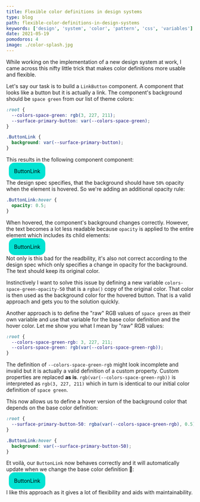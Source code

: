 ```yaml
---
title: Flexible color definitions in design systems
type: blog
path: flexible-color-definitions-in-design-systems
keywords: ['design', 'system', 'color', 'pattern', 'css', 'variables']
date: 2021-05-19
pomodoros: 4
image: ./color-splash.jpg
---
```


While working on the implementation of a new design system at work, I came across this nifty little trick that makes color definitions more usable and flexible.

Let's say our task is to build a `LinkButton` component. A component that looks like a button but it is actually a link. The component's background should be `space green` from our list of theme colors:

```css
:root {
  --colors-space-green: rgb(3, 227, 211);
  --surface-primary-button: var(--colors-space-green);
}

.ButtonLink {
  background: var(--surface-primary-button);
}
```

This results in the following component component:

<a href="#" class="ButtonLink" onclick="return false;">ButtonLink</a>

The design spec specifies, that the background should have `50%` opacity when the element is hovered. So we're adding an additional opacity rule:

```css
.ButtonLink:hover {
  opacity: 0.5;
}
```

When hovered, the component's background changes correctly. However, the text becomes a lot less readable because `opacity` is applied to the entire element which includes its child elements:

<a href="#" class="ButtonLink1" onclick="return false;">ButtonLink</a>

Not only is this bad for the readbility, it's also not correct according to the design spec which only specifies a change in opacity for the background. The text should keep its original color.

Instinctively I want to solve this issue by defining a new variable `colors-space-green-opacity-50` that is a `rgba()` copy of the original color. That color is then used as the background color for the hovered button. That is a valid approach and gets you to the solution quickly.

Another approach is to define the "raw" RGB values of `space green` as their own variable and use that variable for the base color definition and the hover color. Let me show you what I mean by "raw" RGB values:

```css
:root {
  --colors-space-green-rgb: 3, 227, 211;
  --colors-space-green: rgb(var(--colors-space-green-rgb));
}
```

The definition of `--colors-space-green-rgb` might look incomplete and invalid but it is actually a valid definition of a custom property. Custom properties are replaced **as is**. `rgb(var(--colors-space-green-rgb))` is interpreted as `rgb(3, 227, 211)` which in turn is identical to our initial color definition of `space green`.

This now allows us to define a hover version of the background color that depends on the base color definition:

```css
:root {
  --surface-primary-button-50: rgba(var(--colors-space-green-rgb), 0.5);
}

.ButtonLink:hover {
  background: var(--surface-primary-button-50);
}
```

Et voilà, our `ButtonLink` now behaves correctly and it will automatically update when we change the base color definition 🎉:

<a href="#" class="ButtonLink2" onclick="return false;">ButtonLink</a>

I like this approach as it gives a lot of flexibility and aids with maintainability.

<style>
  /* Initial approach */
  :root {
    --colors-space-green: rgb(3, 227, 211);

    --surface-primary-button: var(--colors-space-green);
  }

  .ButtonLink, .ButtonLink1 {
    background: var(--surface-primary-button);
  }
  .ButtonLink1:hover {
    opacity: 0.5;
  }

  /* RGB variable approach */
  :root {
    --colors-space-green-rgb: 3, 227, 211;
    --colors-space-green-2: var(--colors-space-green-rgb);

    --surface-primary-button-2: rgb(var(--colors-space-green-2)); /* Excuse my bad naming here */
    --surface-primary-button-50: rgba(var(--colors-space-green-rgb), 0.5);
  }

  .ButtonLink2 {
    background: var(--surface-primary-button-2);
  }

  .ButtonLink2:hover {
    background: var(--surface-primary-button-50);
  }

  .ButtonLink, .ButtonLink1, .ButtonLink2 {
    color: black;
    margin: 0.5em;
    text-decoration: none;
    padding: 1em;
    border-radius: 15px;
  }
</style>
